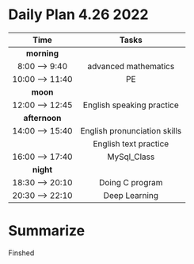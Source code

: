 # Daily Plan 4.26 2022   

| Time | Tasks |
|:--:|:--:|       
|**morning** ||    
|8:00 --> 9:40| advanced mathematics|    
|10:00 --> 11:40| PE |   
|**moon** | |
|12:00 --> 12:45 | English speaking practice |
| **afternoon** | |
|14:00 --> 15:40 | English pronunciation skills  |
||  English text practice|
|16:00 --> 17:40 |  MySql_Class  |
|**night** ||
|18:30 --> 20:10| Doing C program|
|20:30 --> 22:10|  Deep Learning|

#  Summarize
Finshed

